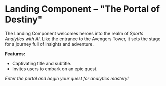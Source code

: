 # Landing Component – "The Portal of Destiny"

The Landing Component welcomes heroes into the realm of _Sports Analytics with AI_. Like the entrance to the Avengers Tower, it sets the stage for a journey full of insights and adventure.

**Features:**
- Captivating title and subtitle.
- Invites users to embark on an epic quest.

*Enter the portal and begin your quest for analytics mastery!*